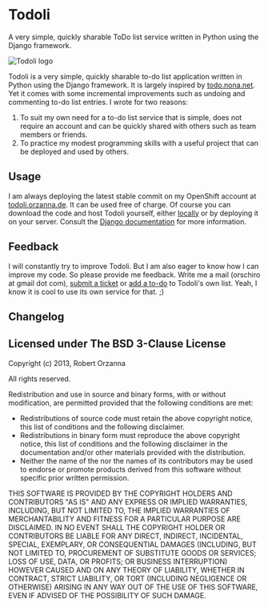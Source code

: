Todoli
======

A very simple, quickly sharable ToDo list service written in Python using the Django framework.

![Todoli logo](https://github.com/orschiro/todoli/blob/master/static/Favicon190x190.png?raw=true)

Todoli is a very simple, quickly sharable to-do list application written in Python using the Django framework. 
It is largely inspired by [todo.nona.net](http://todo.nona.net/). Yet it comes with some incremental improvements
such as undoing and commenting to-do list entries. I wrote for two reasons:

1. To suit my own need for a to-do list service that is simple, does not require an account and can be quickly shared with others such as team members or friends.
2. To practice my modest programming skills with a useful project that can be deployed and used by others.

Usage 
-----

I am always deploying the latest stable commit on my OpenShift account at [todoli.orzanna.de](http://todoli.orzanna.de). 
It can be used free of charge. Of course you can download the code and host Todoli yourself, either [locally](https://docs.djangoproject.com/en/1.5/ref/django-admin/#runserver-port-or-address-port) or 
by deploying it on your server. Consult the [Django documentation](https://docs.djangoproject.com/en/1.5/howto/deployment/) 
for more information.

Feedback
--------

I will constantly try to improve Todoli. But I am also eager to know how I can improve my code. 
So please provide me feedback. Write me a mail (orschiro at gmail dot com), [submit a ticket](https://github.com/orschiro/todoli/issues)
or [add a to-do](http://todoli.orzanna.de/todoli/todoli-list) to Todoli's own list. Yeah, I know it is cool to use
its own service for that. ;)

Changelog
---------


Licensed under The BSD 3-Clause License
---------------------------------------

Copyright (c) 2013, Robert Orzanna

All rights reserved.

Redistribution and use in source and binary forms, with or without modification, are permitted provided that the following conditions are met:

 - Redistributions of source code must retain the above copyright notice, this list of conditions and the following disclaimer.
 - Redistributions in binary form must reproduce the above copyright notice, this list of conditions and the following disclaimer in the documentation and/or other materials provided with the distribution.
 - Neither the name of the <ORGANIZATION> nor the names of its contributors may be used to endorse or promote products derived from this software without specific prior written permission.


THIS SOFTWARE IS PROVIDED BY THE COPYRIGHT HOLDERS AND CONTRIBUTORS "AS IS" AND ANY EXPRESS OR IMPLIED WARRANTIES, INCLUDING, BUT NOT LIMITED TO, THE IMPLIED WARRANTIES OF MERCHANTABILITY AND FITNESS FOR A PARTICULAR PURPOSE ARE DISCLAIMED. IN NO EVENT SHALL THE COPYRIGHT HOLDER OR CONTRIBUTORS BE LIABLE FOR ANY DIRECT, INDIRECT, INCIDENTAL, SPECIAL, EXEMPLARY, OR CONSEQUENTIAL DAMAGES (INCLUDING, BUT NOT LIMITED TO, PROCUREMENT OF SUBSTITUTE GOODS OR SERVICES; LOSS OF USE, DATA, OR PROFITS; OR BUSINESS INTERRUPTION) HOWEVER CAUSED AND ON ANY THEORY OF LIABILITY, WHETHER IN CONTRACT, STRICT LIABILITY, OR TORT (INCLUDING NEGLIGENCE OR OTHERWISE) ARISING IN ANY WAY OUT OF THE USE OF THIS SOFTWARE, EVEN IF ADVISED OF THE POSSIBILITY OF SUCH DAMAGE.
